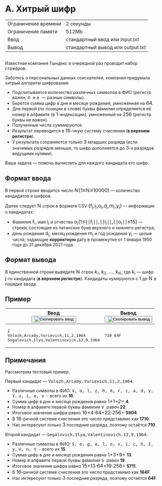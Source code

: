 <div class="problem__statement text" data-bem="{&quot;problem__statement&quot;:{}}">
<div class="problem-statement">
   <div class="header">
      <h1 class="title">A. Хитрый шифр</h1>
      <table>
         <tbody><tr class="time-limit">
            <td class="property-title">Ограничение времени</td>
            <td>2&nbsp;секунды</td>
         </tr>
         <tr class="memory-limit">
            <td class="property-title">Ограничение памяти</td>
            <td>512Mb</td>
         </tr>
         <tr class="input-file">
            <td class="property-title">Ввод</td>
            <td colspan="1">стандартный ввод или input.txt</td>
         </tr>
         <tr class="output-file">
            <td class="property-title">Вывод</td>
            <td colspan="1">стандартный вывод или output.txt</td>
         </tr>
      </tbody></table>
   </div>
   <h2></h2>
   <div class="legend"> Известная компания Тындекс в очередной раз проводит набор стажёров. <!--l. 49-->
      <p style="text-indent: 0em;">Заботясь о персональных данных соискателей, компания придумала хитрый алгоритм шифрования: </p><ul>
      <li>Подсчитывается количество различных символов в ФИО (регистр важен, <span style="font-family: monospace;">А </span>и <span style="font-family: monospace;">а </span>— разные символы). </li>
      <li>Берётся сумма цифр в дне и месяце рождения, умноженная на <!--l. 54--><span class="MathJax_Preview" style="color: inherit; display: none;"></span><span id="MathJax-Element-1-Frame" class="mjx-chtml MathJax_CHTML" tabindex="0" style="font-size: 117%;"><span id="MJXc-Node-1" class="mjx-math" style="text-indent: 0em;"><span id="MJXc-Node-2" class="mjx-mrow"><span id="MJXc-Node-3" class="mjx-mn"><span class="mjx-char MJXc-TeX-main-R" style="padding-top: 0.369em; padding-bottom: 0.369em;">6</span></span><span id="MJXc-Node-4" class="mjx-mn"><span class="mjx-char MJXc-TeX-main-R" style="padding-top: 0.369em; padding-bottom: 0.369em;">4</span></span></span></span></span><script type="math/mml" id="MathJax-Element-1"><math display="inline" style="text-indent: 0em;" xmlns="http://www.w3.org/1998/Math/MathML"><mn>6</mn><mn>4</mn></math></script>. </li>
      <li>Для первой (по позиции в слове) буквы фамилии определяется её номер в алфавите (в <!--l. 55--><span class="MathJax_Preview" style="color: inherit; display: none;"></span><span id="MathJax-Element-2-Frame" class="mjx-chtml MathJax_CHTML" tabindex="0" style="font-size: 117%;"><span id="MJXc-Node-5" class="mjx-math" style="text-indent: 0em;"><span id="MJXc-Node-6" class="mjx-mrow"><span id="MJXc-Node-7" class="mjx-mn"><span class="mjx-char MJXc-TeX-main-R" style="padding-top: 0.369em; padding-bottom: 0.369em;">1</span></span></span></span></span><script type="math/mml" id="MathJax-Element-2"><math display="inline" style="text-indent:
      0em;" xmlns="http://www.w3.org/1998/Math/MathML"><mn>1</mn></math></script>-индексации), умноженный на <!--l. 55--><span class="MathJax_Preview" style="color: inherit; display: none;"></span><span id="MathJax-Element-3-Frame" class="mjx-chtml MathJax_CHTML" tabindex="0" style="font-size: 117%;"><span id="MJXc-Node-8" class="mjx-math" style="text-indent: 0em;"><span id="MJXc-Node-9" class="mjx-mrow"><span id="MJXc-Node-10" class="mjx-mn"><span class="mjx-char MJXc-TeX-main-R" style="padding-top: 0.369em; padding-bottom: 0.369em;">2</span></span><span id="MJXc-Node-11" class="mjx-mn"><span class="mjx-char MJXc-TeX-main-R" style="padding-top: 0.369em; padding-bottom: 0.369em;">5</span></span><span id="MJXc-Node-12" class="mjx-mn"><span class="mjx-char MJXc-TeX-main-R" style="padding-top: 0.369em; padding-bottom: 0.369em;">6</span></span></span></span></span><script type="math/mml" id="MathJax-Element-3"><math display="inline" style="text-indent: 0em;" xmlns="http://www.w3.org/1998/Math/MathML"><mn>2</mn><mn>5</mn><mn>6</mn></math></script> (регистр буквы
      не важен). </li>
      <li>Полученные числа суммируются. </li>
      <li>Результат переводится в <!--l. 57--><span class="MathJax_Preview" style="color: inherit; display: none;"></span><span id="MathJax-Element-4-Frame" class="mjx-chtml MathJax_CHTML" tabindex="0" style="font-size: 117%;"><span id="MJXc-Node-13" class="mjx-math" style="text-indent: 0em;"><span id="MJXc-Node-14" class="mjx-mrow"><span id="MJXc-Node-15" class="mjx-mn"><span class="mjx-char MJXc-TeX-main-R" style="padding-top: 0.369em; padding-bottom: 0.369em;">1</span></span><span id="MJXc-Node-16" class="mjx-mn"><span class="mjx-char MJXc-TeX-main-R" style="padding-top: 0.369em; padding-bottom: 0.369em;">6</span></span></span></span></span><script type="math/mml" id="MathJax-Element-4"><math display="inline" style="text-indent: 0em;" xmlns="http://www.w3.org/1998/Math/MathML"><mn>1</mn><mn>6</mn></math></script>-чную
      систему счисления (<span style="font-weight: bold;">в верхнем регистре</span>). </li>
      <li>У результата сохраняются только <!--l. 58--><span class="MathJax_Preview" style="color: inherit; display: none;"></span><span id="MathJax-Element-5-Frame" class="mjx-chtml MathJax_CHTML" tabindex="0" style="font-size: 117%;"><span id="MJXc-Node-17" class="mjx-math" style="text-indent: 0em;"><span id="MJXc-Node-18" class="mjx-mrow"><span id="MJXc-Node-19" class="mjx-mn"><span class="mjx-char MJXc-TeX-main-R" style="padding-top: 0.369em; padding-bottom: 0.369em;">3</span></span></span></span></span><script type="math/mml" id="MathJax-Element-5"><math display="inline" style="text-indent: 0em;" xmlns="http://www.w3.org/1998/Math/MathML"><mn>3</mn></math></script>
      младших разряда (если значимых разрядов меньше, то шифр дополняется до <!--l. 58--><span class="MathJax_Preview" style="color: inherit; display: none;"></span><span id="MathJax-Element-6-Frame" class="mjx-chtml MathJax_CHTML" tabindex="0" style="font-size: 117%;"><span id="MJXc-Node-20" class="mjx-math" style="text-indent: 0em;"><span id="MJXc-Node-21" class="mjx-mrow"><span id="MJXc-Node-22" class="mjx-mn"><span class="mjx-char MJXc-TeX-main-R" style="padding-top: 0.369em; padding-bottom: 0.369em;">3</span></span></span></span></span><script type="math/mml" id="MathJax-Element-6"><math display="inline" style="text-indent:
      0em;" xmlns="http://www.w3.org/1998/Math/MathML"><mn>3</mn></math></script>-х разрядов ведущими нулями). </li>
      </ul>
      <!--l. 62-->
      <p style="text-indent: 0em;">Ваша задача — помочь вычислить для каждого кандидата его шифр. </p>
      <p></p>

   </div>
   <h2>Формат ввода</h2>
   <div class="input-specification"> В первой строке вводится число <!--l. 65--><span class="MathJax_Preview" style="color: inherit; display: none;"></span><span id="MathJax-Element-7-Frame" class="mjx-chtml MathJax_CHTML" tabindex="0" style="font-size: 117%;"><span id="MJXc-Node-23" class="mjx-math" style="text-indent: 0em;"><span id="MJXc-Node-24" class="mjx-mrow"><span id="MJXc-Node-25" class="mjx-mi"><span class="mjx-char MJXc-TeX-math-I" style="padding-top: 0.491em; padding-bottom: 0.308em; padding-right: 0.085em;">N</span></span></span></span></span><script type="math/mml" id="MathJax-Element-7"><math display="inline" style="text-indent: 0em;" xmlns="http://www.w3.org/1998/Math/MathML"><mi>N</mi></math></script><!--l.
      65--><span class="MathJax_Preview" style="color: inherit; display: none;"></span><span id="MathJax-Element-8-Frame" class="mjx-chtml MathJax_CHTML" tabindex="0" style="font-size: 117%;"><span id="MJXc-Node-26" class="mjx-math" style="text-indent: 0em;"><span id="MJXc-Node-27" class="mjx-mrow"><span id="MJXc-Node-28" class="mjx-mrow"><span id="MJXc-Node-29" class="mjx-mo"><span class="mjx-char MJXc-TeX-main-R" style="padding-top: 0.491em; padding-bottom: 0.614em;">(</span></span><span id="MJXc-Node-30" class="mjx-mrow"><span id="MJXc-Node-31" class="mjx-mn"><span class="mjx-char MJXc-TeX-main-R" style="padding-top: 0.369em; padding-bottom: 0.369em;">1</span></span><span id="MJXc-Node-32" class="mjx-mo MJXc-space3"><span class="mjx-char MJXc-TeX-main-R" style="padding-top: 0.369em; padding-bottom: 0.491em;">≤</span></span><span id="MJXc-Node-33" class="mjx-mi MJXc-space3"><span class="mjx-char MJXc-TeX-math-I" style="padding-top: 0.491em; padding-bottom: 0.308em; padding-right: 0.085em;">N</span></span><span id="MJXc-Node-34" class="mjx-mo MJXc-space3"><span class="mjx-char MJXc-TeX-main-R" style="padding-top: 0.369em; padding-bottom: 0.491em;">≤</span></span><span id="MJXc-Node-35" class="mjx-mn MJXc-space3"><span class="mjx-char MJXc-TeX-main-R" style="padding-top: 0.369em; padding-bottom: 0.369em;">1</span></span><span id="MJXc-Node-36" class="mjx-mn"><span class="mjx-char MJXc-TeX-main-R" style="padding-top: 0.369em; padding-bottom: 0.369em;">0</span></span><span id="MJXc-Node-37" class="mjx-mspace" style="width: 0.3em; height: 0px;"></span><span id="MJXc-Node-38" class="mjx-mn"><span class="mjx-char MJXc-TeX-main-R" style="padding-top: 0.369em; padding-bottom: 0.369em;">0</span></span><span id="MJXc-Node-39" class="mjx-mn"><span class="mjx-char MJXc-TeX-main-R" style="padding-top: 0.369em; padding-bottom: 0.369em;">0</span></span><span id="MJXc-Node-40" class="mjx-mn"><span class="mjx-char MJXc-TeX-main-R" style="padding-top: 0.369em; padding-bottom: 0.369em;">0</span></span></span><span id="MJXc-Node-41" class="mjx-mo"><span class="mjx-char MJXc-TeX-main-R" style="padding-top: 0.491em; padding-bottom: 0.614em;">)</span></span></span></span></span></span><script type="math/mml" id="MathJax-Element-8"><math display="inline" style="text-indent: 0em;" xmlns="http://www.w3.org/1998/Math/MathML"><mrow><mo>(</mo><mrow><mn>1</mn>
      <mo>≤</mo> <mi>N</mi> <mo>≤</mo> <mn>1</mn><mn>0</mn><mspace width="0.3em"><mn>0</mn><mn>0</mn><mn>0</mn></mspace></mrow><mo>)</mo></mrow></math></script>
      — количество кандидатов и шифров. <!--l. 67-->
      <p style="text-indent: 0em;">Далее следует <!--l. 67--><span class="MathJax_Preview" style="color: inherit; display: none;"></span><span id="MathJax-Element-9-Frame" class="mjx-chtml MathJax_CHTML" tabindex="0" style="font-size: 117%;"><span id="MJXc-Node-42" class="mjx-math" style="text-indent: 0em;"><span id="MJXc-Node-43" class="mjx-mrow"><span id="MJXc-Node-44" class="mjx-mi"><span class="mjx-char MJXc-TeX-math-I" style="padding-top: 0.491em; padding-bottom: 0.308em; padding-right: 0.085em;">N</span></span></span></span></span><script type="math/mml" id="MathJax-Element-9"><math display="inline" style="text-indent: 0em;" xmlns="http://www.w3.org/1998/Math/MathML"><mi>N</mi></math></script>
      строк в формате CSV <!--l. 67--><span class="MathJax_Preview" style="color: inherit; display: none;"></span><span id="MathJax-Element-10-Frame" class="mjx-chtml MathJax_CHTML" tabindex="0" style="font-size: 117%;"><span id="MJXc-Node-45" class="mjx-math" style="text-indent: 0em;"><span id="MJXc-Node-46" class="mjx-mrow"><span id="MJXc-Node-47" class="mjx-mrow"><span id="MJXc-Node-48" class="mjx-mo"><span class="mjx-char MJXc-TeX-size1-R" style="padding-top: 0.614em; padding-bottom: 0.614em;">(</span></span><span id="MJXc-Node-49" class="mjx-mrow"><span id="MJXc-Node-50" class="mjx-msub"><span class="mjx-base" style="margin-right: -0.06em;"><span id="MJXc-Node-51" class="mjx-mrow"><span id="MJXc-Node-52" class="mjx-mi"><span class="mjx-char MJXc-TeX-math-I" style="padding-top: 0.491em; padding-bottom: 0.491em; padding-right: 0.06em;">f</span></span></span></span><span class="mjx-sub" style="font-size: 70.7%; vertical-align: -0.212em; padding-right: 0.071em;"><span id="MJXc-Node-53" class="mjx-mrow" style=""><span id="MJXc-Node-54" class="mjx-mi"><span class="mjx-char MJXc-TeX-math-I" style="padding-top: 0.43em; padding-bottom: 0.491em;">j</span></span></span></span></span><span id="MJXc-Node-55" class="mjx-mo"><span class="mjx-char MJXc-TeX-main-R" style="margin-top: -0.18em; padding-bottom: 0.553em;">,</span></span><span id="MJXc-Node-56" class="mjx-msub MJXc-space1"><span class="mjx-base"><span id="MJXc-Node-57" class="mjx-mrow"><span id="MJXc-Node-58" class="mjx-mi"><span class="mjx-char MJXc-TeX-math-I" style="padding-top: 0.43em; padding-bottom: 0.308em;">i</span></span></span></span><span class="mjx-sub" style="font-size: 70.7%; vertical-align: -0.212em; padding-right: 0.071em;"><span id="MJXc-Node-59" class="mjx-mrow" style=""><span id="MJXc-Node-60" class="mjx-mi"><span class="mjx-char MJXc-TeX-math-I" style="padding-top: 0.43em; padding-bottom: 0.491em;">j</span></span></span></span></span><span id="MJXc-Node-61" class="mjx-mo"><span class="mjx-char MJXc-TeX-main-R" style="margin-top: -0.18em; padding-bottom: 0.553em;">,</span></span><span id="MJXc-Node-62" class="mjx-msub MJXc-space1"><span class="mjx-base"><span id="MJXc-Node-63" class="mjx-mrow"><span id="MJXc-Node-64" class="mjx-mi"><span class="mjx-char MJXc-TeX-math-I" style="padding-top: 0.247em; padding-bottom: 0.308em;">o</span></span></span></span><span class="mjx-sub" style="font-size: 70.7%; vertical-align: -0.212em; padding-right: 0.071em;"><span id="MJXc-Node-65" class="mjx-mrow" style=""><span id="MJXc-Node-66" class="mjx-mi"><span class="mjx-char MJXc-TeX-math-I" style="padding-top: 0.43em; padding-bottom: 0.491em;">j</span></span></span></span></span><span id="MJXc-Node-67" class="mjx-mo"><span class="mjx-char MJXc-TeX-main-R" style="margin-top: -0.18em; padding-bottom: 0.553em;">,</span></span><span id="MJXc-Node-68" class="mjx-msub MJXc-space1"><span class="mjx-base" style="margin-right: -0.003em;"><span id="MJXc-Node-69" class="mjx-mrow"><span id="MJXc-Node-70" class="mjx-mi"><span class="mjx-char MJXc-TeX-math-I" style="padding-top: 0.491em; padding-bottom: 0.308em; padding-right: 0.003em;">d</span></span></span></span><span class="mjx-sub" style="font-size: 70.7%; vertical-align: -0.212em; padding-right: 0.071em;"><span id="MJXc-Node-71" class="mjx-mrow" style=""><span id="MJXc-Node-72" class="mjx-mi"><span class="mjx-char MJXc-TeX-math-I" style="padding-top: 0.43em; padding-bottom: 0.491em;">j</span></span></span></span></span><span id="MJXc-Node-73" class="mjx-mo"><span class="mjx-char MJXc-TeX-main-R" style="margin-top: -0.18em; padding-bottom: 0.553em;">,</span></span><span id="MJXc-Node-74" class="mjx-msub MJXc-space1"><span class="mjx-base"><span id="MJXc-Node-75" class="mjx-mrow"><span id="MJXc-Node-76" class="mjx-mi"><span class="mjx-char MJXc-TeX-math-I" style="padding-top: 0.247em; padding-bottom: 0.308em;">m</span></span></span></span><span class="mjx-sub" style="font-size: 70.7%; vertical-align: -0.212em; padding-right: 0.071em;"><span id="MJXc-Node-77" class="mjx-mrow" style=""><span id="MJXc-Node-78" class="mjx-mi"><span class="mjx-char MJXc-TeX-math-I" style="padding-top: 0.43em; padding-bottom: 0.491em;">j</span></span></span></span></span><span id="MJXc-Node-79" class="mjx-mo"><span class="mjx-char MJXc-TeX-main-R" style="margin-top: -0.18em; padding-bottom: 0.553em;">,</span></span><span id="MJXc-Node-80" class="mjx-msub MJXc-space1"><span class="mjx-base" style="margin-right: -0.006em;"><span id="MJXc-Node-81" class="mjx-mrow"><span id="MJXc-Node-82" class="mjx-mi"><span class="mjx-char MJXc-TeX-math-I" style="padding-top: 0.247em; padding-bottom: 0.491em; padding-right: 0.006em;">y</span></span></span></span><span class="mjx-sub" style="font-size: 70.7%; vertical-align: -0.212em; padding-right: 0.071em;"><span id="MJXc-Node-83" class="mjx-mrow" style=""><span id="MJXc-Node-84" class="mjx-mi"><span class="mjx-char MJXc-TeX-math-I" style="padding-top: 0.43em; padding-bottom: 0.491em;">j</span></span></span></span></span></span><span id="MJXc-Node-85" class="mjx-mo"><span class="mjx-char MJXc-TeX-size1-R" style="padding-top: 0.614em; padding-bottom: 0.614em;">)</span></span></span></span></span></span><script type="math/mml" id="MathJax-Element-10"><math display="inline" style="text-indent: 0em;" xmlns="http://www.w3.org/1998/Math/MathML"><mrow><mo>(</mo><mrow><msub><mrow><mi>f</mi></mrow><mrow><mi>j</mi></mrow></msub><mo>,</mo><msub><mrow><mi>i</mi></mrow><mrow><mi>j</mi></mrow></msub><mo>,</mo><msub><mrow><mi>o</mi></mrow><mrow><mi>j</mi></mrow></msub><mo>,</mo><msub><mrow><mi>d</mi></mrow><mrow><mi>j</mi></mrow></msub><mo>,</mo><msub><mrow><mi>m</mi></mrow><mrow><mi>j</mi></mrow></msub><mo>,</mo><msub><mrow><mi>y</mi></mrow><mrow><mi>j</mi></mrow></msub></mrow><mo>)</mo></mrow></math></script>
      — информация о кандидатах: </p><ul>
      <li>Фамилия <!--l. 69--><span class="MathJax_Preview" style="color: inherit; display: none;"></span><span id="MathJax-Element-11-Frame" class="mjx-chtml MathJax_CHTML" tabindex="0" style="font-size: 117%;"><span id="MJXc-Node-86" class="mjx-math" style="text-indent: 0em;"><span id="MJXc-Node-87" class="mjx-mrow"><span id="MJXc-Node-88" class="mjx-msub"><span class="mjx-base" style="margin-right: -0.06em;"><span id="MJXc-Node-89" class="mjx-mrow"><span id="MJXc-Node-90" class="mjx-mi"><span class="mjx-char MJXc-TeX-math-I" style="padding-top: 0.491em; padding-bottom: 0.491em; padding-right: 0.06em;">f</span></span></span></span><span class="mjx-sub" style="font-size: 70.7%; vertical-align: -0.212em; padding-right: 0.071em;"><span id="MJXc-Node-91" class="mjx-mrow" style=""><span id="MJXc-Node-92" class="mjx-mi"><span class="mjx-char MJXc-TeX-math-I" style="padding-top: 0.43em; padding-bottom: 0.491em;">j</span></span></span></span></span></span></span></span><script type="math/mml" id="MathJax-Element-11"><math display="inline" style="text-indent: 0em;" xmlns="http://www.w3.org/1998/Math/MathML"><msub><mrow><mi>f</mi></mrow><mrow><mi>j</mi></mrow></msub></math></script>,
      имя <!--l. 69--><span class="MathJax_Preview" style="color: inherit; display: none;"></span><span id="MathJax-Element-12-Frame" class="mjx-chtml MathJax_CHTML" tabindex="0" style="font-size: 117%;"><span id="MJXc-Node-93" class="mjx-math" style="text-indent: 0em;"><span id="MJXc-Node-94" class="mjx-mrow"><span id="MJXc-Node-95" class="mjx-msub"><span class="mjx-base"><span id="MJXc-Node-96" class="mjx-mrow"><span id="MJXc-Node-97" class="mjx-mi"><span class="mjx-char MJXc-TeX-math-I" style="padding-top: 0.43em; padding-bottom: 0.308em;">i</span></span></span></span><span class="mjx-sub" style="font-size: 70.7%; vertical-align: -0.212em; padding-right: 0.071em;"><span id="MJXc-Node-98" class="mjx-mrow" style=""><span id="MJXc-Node-99" class="mjx-mi"><span class="mjx-char MJXc-TeX-math-I" style="padding-top: 0.43em; padding-bottom: 0.491em;">j</span></span></span></span></span></span></span></span><script type="math/mml" id="MathJax-Element-12"><math display="inline" style="text-indent: 0em;" xmlns="http://www.w3.org/1998/Math/MathML"><msub><mrow><mi>i</mi></mrow><mrow><mi>j</mi></mrow></msub></math></script>
      и отчество <!--l. 69--><span class="MathJax_Preview" style="color: inherit; display: none;"></span><span id="MathJax-Element-13-Frame" class="mjx-chtml MathJax_CHTML" tabindex="0" style="font-size: 117%;"><span id="MJXc-Node-100" class="mjx-math" style="text-indent: 0em;"><span id="MJXc-Node-101" class="mjx-mrow"><span id="MJXc-Node-102" class="mjx-msub"><span class="mjx-base"><span id="MJXc-Node-103" class="mjx-mrow"><span id="MJXc-Node-104" class="mjx-mi"><span class="mjx-char MJXc-TeX-math-I" style="padding-top: 0.247em; padding-bottom: 0.308em;">o</span></span></span></span><span class="mjx-sub" style="font-size: 70.7%; vertical-align: -0.212em; padding-right: 0.071em;"><span id="MJXc-Node-105" class="mjx-mrow" style=""><span id="MJXc-Node-106" class="mjx-mi"><span class="mjx-char MJXc-TeX-math-I" style="padding-top: 0.43em; padding-bottom: 0.491em;">j</span></span></span></span></span></span></span></span><script type="math/mml" id="MathJax-Element-13"><math display="inline" style="text-indent: 0em;" xmlns="http://www.w3.org/1998/Math/MathML"><msub><mrow><mi>o</mi></mrow><mrow><mi>j</mi></mrow></msub></math></script><!--l.
      69--><span class="MathJax_Preview" style="color: inherit; display: none;"></span><span id="MathJax-Element-14-Frame" class="mjx-chtml MathJax_CHTML" tabindex="0" style="font-size: 117%;"><span id="MJXc-Node-107" class="mjx-math" style="text-indent: 0em;"><span id="MJXc-Node-108" class="mjx-mrow"><span id="MJXc-Node-109" class="mjx-mrow"><span id="MJXc-Node-110" class="mjx-mo"><span class="mjx-char MJXc-TeX-size1-R" style="padding-top: 0.614em; padding-bottom: 0.614em;">(</span></span><span id="MJXc-Node-111" class="mjx-mrow"><span id="MJXc-Node-112" class="mjx-mn"><span class="mjx-char MJXc-TeX-main-R" style="padding-top: 0.369em; padding-bottom: 0.369em;">1</span></span><span id="MJXc-Node-113" class="mjx-mo MJXc-space3"><span class="mjx-char MJXc-TeX-main-R" style="padding-top: 0.369em; padding-bottom: 0.491em;">≤</span></span><span id="MJXc-Node-114" class="mjx-mo MJXc-space3"><span class="mjx-delim-v"><span class="mjx-char MJXc-TeX-main-R" style="padding-top: 0.491em; padding-bottom: 0.614em; margin-bottom: -0.974em;">∣</span><span class="mjx-char MJXc-TeX-main-R" style="padding-top: 0.491em; padding-bottom: 0.614em; margin-top: -0.974em;">∣</span></span></span><span id="MJXc-Node-115" class="mjx-msub"><span class="mjx-base" style="margin-right: -0.06em;"><span id="MJXc-Node-116" class="mjx-mrow"><span id="MJXc-Node-117" class="mjx-mi"><span class="mjx-char MJXc-TeX-math-I" style="padding-top: 0.491em; padding-bottom: 0.491em; padding-right: 0.06em;">f</span></span></span></span><span class="mjx-sub" style="font-size: 70.7%; vertical-align: -0.212em; padding-right: 0.071em;"><span id="MJXc-Node-118" class="mjx-mrow" style=""><span id="MJXc-Node-119" class="mjx-mi"><span class="mjx-char MJXc-TeX-math-I" style="padding-top: 0.43em; padding-bottom: 0.491em;">j</span></span></span></span></span><span id="MJXc-Node-120" class="mjx-mo"><span class="mjx-delim-v"><span class="mjx-char MJXc-TeX-main-R" style="padding-top: 0.491em; padding-bottom: 0.614em; margin-bottom: -0.974em;">∣</span><span class="mjx-char MJXc-TeX-main-R" style="padding-top: 0.491em; padding-bottom: 0.614em; margin-top: -0.974em;">∣</span></span></span><span id="MJXc-Node-121" class="mjx-mo"><span class="mjx-char MJXc-TeX-main-R" style="margin-top: -0.18em; padding-bottom: 0.553em;">,</span></span><span id="MJXc-Node-122" class="mjx-mo MJXc-space1"><span class="mjx-delim-v"><span class="mjx-char MJXc-TeX-main-R" style="padding-top: 0.491em; padding-bottom: 0.614em; margin-bottom: -0.974em;">∣</span><span class="mjx-char MJXc-TeX-main-R" style="padding-top: 0.491em; padding-bottom: 0.614em; margin-top: -0.974em;">∣</span></span></span><span id="MJXc-Node-123" class="mjx-msub"><span class="mjx-base"><span id="MJXc-Node-124" class="mjx-mrow"><span id="MJXc-Node-125" class="mjx-mi"><span class="mjx-char MJXc-TeX-math-I" style="padding-top: 0.43em; padding-bottom: 0.308em;">i</span></span></span></span><span class="mjx-sub" style="font-size: 70.7%; vertical-align: -0.212em; padding-right: 0.071em;"><span id="MJXc-Node-126" class="mjx-mrow" style=""><span id="MJXc-Node-127" class="mjx-mi"><span class="mjx-char MJXc-TeX-math-I" style="padding-top: 0.43em; padding-bottom: 0.491em;">j</span></span></span></span></span><span id="MJXc-Node-128" class="mjx-mo"><span class="mjx-delim-v"><span class="mjx-char MJXc-TeX-main-R" style="padding-top: 0.491em; padding-bottom: 0.614em; margin-bottom: -0.974em;">∣</span><span class="mjx-char MJXc-TeX-main-R" style="padding-top: 0.491em; padding-bottom: 0.614em; margin-top: -0.974em;">∣</span></span></span><span id="MJXc-Node-129" class="mjx-mo"><span class="mjx-char MJXc-TeX-main-R" style="margin-top: -0.18em; padding-bottom: 0.553em;">,</span></span><span id="MJXc-Node-130" class="mjx-mo MJXc-space1"><span class="mjx-delim-v"><span class="mjx-char MJXc-TeX-main-R" style="padding-top: 0.491em; padding-bottom: 0.614em; margin-bottom: -0.974em;">∣</span><span class="mjx-char MJXc-TeX-main-R" style="padding-top: 0.491em; padding-bottom: 0.614em; margin-top: -0.974em;">∣</span></span></span><span id="MJXc-Node-131" class="mjx-msub"><span class="mjx-base"><span id="MJXc-Node-132" class="mjx-mrow"><span id="MJXc-Node-133" class="mjx-mi"><span class="mjx-char MJXc-TeX-math-I" style="padding-top: 0.247em; padding-bottom: 0.308em;">o</span></span></span></span><span class="mjx-sub" style="font-size: 70.7%; vertical-align: -0.212em; padding-right: 0.071em;"><span id="MJXc-Node-134" class="mjx-mrow" style=""><span id="MJXc-Node-135" class="mjx-mi"><span class="mjx-char MJXc-TeX-math-I" style="padding-top: 0.43em; padding-bottom: 0.491em;">j</span></span></span></span></span><span id="MJXc-Node-136" class="mjx-mo"><span class="mjx-delim-v"><span class="mjx-char MJXc-TeX-main-R" style="padding-top: 0.491em; padding-bottom: 0.614em; margin-bottom: -0.974em;">∣</span><span class="mjx-char MJXc-TeX-main-R" style="padding-top: 0.491em; padding-bottom: 0.614em; margin-top: -0.974em;">∣</span></span></span><span id="MJXc-Node-137" class="mjx-mo MJXc-space3"><span class="mjx-char MJXc-TeX-main-R" style="padding-top: 0.369em; padding-bottom: 0.491em;">≤</span></span><span id="MJXc-Node-138" class="mjx-mn MJXc-space3"><span class="mjx-char MJXc-TeX-main-R" style="padding-top: 0.369em; padding-bottom: 0.369em;">1</span></span><span id="MJXc-Node-139" class="mjx-mn"><span class="mjx-char MJXc-TeX-main-R" style="padding-top: 0.369em; padding-bottom: 0.369em;">5</span></span></span><span id="MJXc-Node-140" class="mjx-mo"><span class="mjx-char MJXc-TeX-size1-R" style="padding-top: 0.614em; padding-bottom: 0.614em;">)</span></span></span></span></span></span><script type="math/mml" id="MathJax-Element-14"><math display="inline" style="text-indent: 0em;" xmlns="http://www.w3.org/1998/Math/MathML"><mrow><mo>(</mo><mrow><mn>1</mn>
      <mo>≤</mo><mo>|</mo><msub><mrow><mi>f</mi></mrow><mrow><mi>j</mi></mrow></msub><mo>|</mo><mo>,</mo><mo>|</mo><msub><mrow><mi>i</mi></mrow><mrow><mi>j</mi></mrow></msub><mo>|</mo><mo>,</mo><mo>|</mo><msub><mrow><mi>o</mi></mrow><mrow><mi>j</mi></mrow></msub><mo>|</mo><mo>≤</mo>
      <mn>1</mn><mn>5</mn></mrow><mo>)</mo></mrow></math></script> — строки, состоящие из латинских букв верхнего и нижнего регистра; </li>
      <li>день рождения <!--l. 70--><span class="MathJax_Preview" style="color: inherit; display: none;"></span><span id="MathJax-Element-15-Frame" class="mjx-chtml MathJax_CHTML" tabindex="0" style="font-size: 117%;"><span id="MJXc-Node-141" class="mjx-math" style="text-indent: 0em;"><span id="MJXc-Node-142" class="mjx-mrow"><span id="MJXc-Node-143" class="mjx-msub"><span class="mjx-base" style="margin-right: -0.003em;"><span id="MJXc-Node-144" class="mjx-mrow"><span id="MJXc-Node-145" class="mjx-mi"><span class="mjx-char MJXc-TeX-math-I" style="padding-top: 0.491em; padding-bottom: 0.308em; padding-right: 0.003em;">d</span></span></span></span><span class="mjx-sub" style="font-size: 70.7%; vertical-align: -0.212em; padding-right: 0.071em;"><span id="MJXc-Node-146" class="mjx-mrow" style=""><span id="MJXc-Node-147" class="mjx-mi"><span class="mjx-char MJXc-TeX-math-I" style="padding-top: 0.43em; padding-bottom: 0.491em;">j</span></span></span></span></span></span></span></span><script type="math/mml" id="MathJax-Element-15"><math display="inline" style="text-indent: 0em;" xmlns="http://www.w3.org/1998/Math/MathML"><msub><mrow><mi>d</mi></mrow><mrow><mi>j</mi></mrow></msub></math></script>,
      месяц рождения <!--l. 70--><span class="MathJax_Preview" style="color: inherit; display: none;"></span><span id="MathJax-Element-16-Frame" class="mjx-chtml MathJax_CHTML" tabindex="0" style="font-size: 117%;"><span id="MJXc-Node-148" class="mjx-math" style="text-indent: 0em;"><span id="MJXc-Node-149" class="mjx-mrow"><span id="MJXc-Node-150" class="mjx-msub"><span class="mjx-base"><span id="MJXc-Node-151" class="mjx-mrow"><span id="MJXc-Node-152" class="mjx-mi"><span class="mjx-char MJXc-TeX-math-I" style="padding-top: 0.247em; padding-bottom: 0.308em;">m</span></span></span></span><span class="mjx-sub" style="font-size: 70.7%; vertical-align: -0.212em; padding-right: 0.071em;"><span id="MJXc-Node-153" class="mjx-mrow" style=""><span id="MJXc-Node-154" class="mjx-mi"><span class="mjx-char MJXc-TeX-math-I" style="padding-top: 0.43em; padding-bottom: 0.491em;">j</span></span></span></span></span></span></span></span><script type="math/mml" id="MathJax-Element-16"><math display="inline" style="text-indent: 0em;" xmlns="http://www.w3.org/1998/Math/MathML"><msub><mrow><mi>m</mi></mrow><mrow><mi>j</mi></mrow></msub></math></script>
      и год рождения <!--l. 70--><span class="MathJax_Preview" style="color: inherit; display: none;"></span><span id="MathJax-Element-17-Frame" class="mjx-chtml MathJax_CHTML" tabindex="0" style="font-size: 117%;"><span id="MJXc-Node-155" class="mjx-math" style="text-indent: 0em;"><span id="MJXc-Node-156" class="mjx-mrow"><span id="MJXc-Node-157" class="mjx-msub"><span class="mjx-base" style="margin-right: -0.006em;"><span id="MJXc-Node-158" class="mjx-mrow"><span id="MJXc-Node-159" class="mjx-mi"><span class="mjx-char MJXc-TeX-math-I" style="padding-top: 0.247em; padding-bottom: 0.491em; padding-right: 0.006em;">y</span></span></span></span><span class="mjx-sub" style="font-size: 70.7%; vertical-align: -0.212em; padding-right: 0.071em;"><span id="MJXc-Node-160" class="mjx-mrow" style=""><span id="MJXc-Node-161" class="mjx-mi"><span class="mjx-char MJXc-TeX-math-I" style="padding-top: 0.43em; padding-bottom: 0.491em;">j</span></span></span></span></span></span></span></span><script type="math/mml" id="MathJax-Element-17"><math display="inline" style="text-indent: 0em;" xmlns="http://www.w3.org/1998/Math/MathML"><msub><mrow><mi>y</mi></mrow><mrow><mi>j</mi></mrow></msub></math></script>
      — целые числа, задающие <span style="font-weight: bold;">корректную </span>дату в промежутке от 1 января 1950 года до 31 декабря
      2021 года.</li>
      </ul>
      <p></p>

   </div>
   <h2>Формат вывода</h2>
   <div class="output-specification"> В единственной строке выведите <!--l. 74--><span class="MathJax_Preview" style="color: inherit; display: none;"></span><span id="MathJax-Element-18-Frame" class="mjx-chtml MathJax_CHTML" tabindex="0" style="font-size: 117%;"><span id="MJXc-Node-162" class="mjx-math" style="text-indent: 0em;"><span id="MJXc-Node-163" class="mjx-mrow"><span id="MJXc-Node-164" class="mjx-mi"><span class="mjx-char MJXc-TeX-math-I" style="padding-top: 0.491em; padding-bottom: 0.308em; padding-right: 0.085em;">N</span></span></span></span></span><script type="math/mml" id="MathJax-Element-18"><math display="inline" style="text-indent: 0em;" xmlns="http://www.w3.org/1998/Math/MathML"><mi>N</mi></math></script>
      строк <!--l. 74--><span class="MathJax_Preview" style="color: inherit; display: none;"></span><span id="MathJax-Element-19-Frame" class="mjx-chtml MathJax_CHTML" tabindex="0" style="font-size: 117%;"><span id="MJXc-Node-165" class="mjx-math" style="text-indent: 0em;"><span id="MJXc-Node-166" class="mjx-mrow"><span id="MJXc-Node-167" class="mjx-msub"><span class="mjx-base"><span id="MJXc-Node-168" class="mjx-mrow"><span id="MJXc-Node-169" class="mjx-mi"><span class="mjx-char MJXc-TeX-math-I" style="padding-top: 0.491em; padding-bottom: 0.308em;">k</span></span></span></span><span class="mjx-sub" style="font-size: 70.7%; vertical-align: -0.212em; padding-right: 0.071em;"><span id="MJXc-Node-170" class="mjx-mrow" style=""><span id="MJXc-Node-171" class="mjx-mn"><span class="mjx-char MJXc-TeX-main-R" style="padding-top: 0.369em; padding-bottom: 0.369em;">1</span></span></span></span></span></span></span></span><script type="math/mml" id="MathJax-Element-19"><math display="inline" style="text-indent: 0em;" xmlns="http://www.w3.org/1998/Math/MathML"><msub><mrow><mi>k</mi></mrow><mrow><mn>1</mn></mrow></msub></math></script>,
      <!--l. 74--><span class="MathJax_Preview" style="color: inherit; display: none;"></span><span id="MathJax-Element-20-Frame" class="mjx-chtml MathJax_CHTML" tabindex="0" style="font-size: 117%;"><span id="MJXc-Node-172" class="mjx-math" style="text-indent: 0em;"><span id="MJXc-Node-173" class="mjx-mrow"><span id="MJXc-Node-174" class="mjx-msub"><span class="mjx-base"><span id="MJXc-Node-175" class="mjx-mrow"><span id="MJXc-Node-176" class="mjx-mi"><span class="mjx-char MJXc-TeX-math-I" style="padding-top: 0.491em; padding-bottom: 0.308em;">k</span></span></span></span><span class="mjx-sub" style="font-size: 70.7%; vertical-align: -0.212em; padding-right: 0.071em;"><span id="MJXc-Node-177" class="mjx-mrow" style=""><span id="MJXc-Node-178" class="mjx-mn"><span class="mjx-char MJXc-TeX-main-R" style="padding-top: 0.369em; padding-bottom: 0.369em;">2</span></span></span></span></span></span></span></span><script type="math/mml" id="MathJax-Element-20"><math display="inline" style="text-indent: 0em;" xmlns="http://www.w3.org/1998/Math/MathML"><msub><mrow><mi>k</mi></mrow><mrow><mn>2</mn></mrow></msub></math></script>,
      <!--l. 74--><span class="MathJax_Preview" style="color: inherit; display: none;"></span><span id="MathJax-Element-21-Frame" class="mjx-chtml MathJax_CHTML" tabindex="0" style="font-size: 117%;"><span id="MJXc-Node-179" class="mjx-math" style="text-indent: 0em;"><span id="MJXc-Node-180" class="mjx-mrow"><span id="MJXc-Node-181" class="mjx-mo"><span class="mjx-char MJXc-TeX-main-R" style="margin-top: -0.18em; padding-bottom: 0.369em;">…</span></span><span id="MJXc-Node-182" class="mjx-mspace" style="width: 0.3em; height: 0px;"></span></span></span></span><script type="math/mml" id="MathJax-Element-21"><math display="inline" style="text-indent: 0em;" xmlns="http://www.w3.org/1998/Math/MathML"><mo>…</mo><mspace width="0.3em"></mspace></math></script>, <!--l. 74--><span class="MathJax_Preview" style="color: inherit; display: none;"></span><span id="MathJax-Element-22-Frame" class="mjx-chtml MathJax_CHTML" tabindex="0" style="font-size: 117%;"><span id="MJXc-Node-183" class="mjx-math" style="text-indent: 0em;"><span id="MJXc-Node-184" class="mjx-mrow"><span id="MJXc-Node-185" class="mjx-msub"><span class="mjx-base"><span id="MJXc-Node-186" class="mjx-mrow"><span id="MJXc-Node-187" class="mjx-mi"><span class="mjx-char MJXc-TeX-math-I" style="padding-top: 0.491em; padding-bottom: 0.308em;">k</span></span></span></span><span class="mjx-sub" style="font-size: 70.7%; vertical-align: -0.212em; padding-right: 0.071em;"><span id="MJXc-Node-188" class="mjx-mrow" style=""><span id="MJXc-Node-189" class="mjx-mi"><span class="mjx-char MJXc-TeX-math-I" style="padding-top: 0.491em; padding-bottom: 0.308em; padding-right: 0.085em;">N</span></span></span></span></span></span></span></span><script type="math/mml" id="MathJax-Element-22"><math display="inline" style="text-indent: 0em;" xmlns="http://www.w3.org/1998/Math/MathML"><msub><mrow><mi>k</mi></mrow><mrow><mi>N</mi></mrow></msub></math></script>,
      где <!--l. 74--><span class="MathJax_Preview" style="color: inherit; display: none;"></span><span id="MathJax-Element-23-Frame" class="mjx-chtml MathJax_CHTML" tabindex="0" style="font-size: 117%;"><span id="MJXc-Node-190" class="mjx-math" style="text-indent: 0em;"><span id="MJXc-Node-191" class="mjx-mrow"><span id="MJXc-Node-192" class="mjx-msub"><span class="mjx-base"><span id="MJXc-Node-193" class="mjx-mrow"><span id="MJXc-Node-194" class="mjx-mi"><span class="mjx-char MJXc-TeX-math-I" style="padding-top: 0.491em; padding-bottom: 0.308em;">k</span></span></span></span><span class="mjx-sub" style="font-size: 70.7%; vertical-align: -0.212em; padding-right: 0.071em;"><span id="MJXc-Node-195" class="mjx-mrow" style=""><span id="MJXc-Node-196" class="mjx-mi"><span class="mjx-char MJXc-TeX-math-I" style="padding-top: 0.43em; padding-bottom: 0.491em;">j</span></span></span></span></span></span></span></span><script type="math/mml" id="MathJax-Element-23"><math display="inline" style="text-indent: 0em;" xmlns="http://www.w3.org/1998/Math/MathML"><msub><mrow><mi>k</mi></mrow><mrow><mi>j</mi></mrow></msub></math></script>
      — шифр <!--l. 74--><span class="MathJax_Preview" style="color: inherit; display: none;"></span><span id="MathJax-Element-24-Frame" class="mjx-chtml MathJax_CHTML" tabindex="0" style="font-size: 117%;"><span id="MJXc-Node-197" class="mjx-math" style="text-indent: 0em;"><span id="MJXc-Node-198" class="mjx-mrow"><span id="MJXc-Node-199" class="mjx-mi"><span class="mjx-char MJXc-TeX-math-I" style="padding-top: 0.43em; padding-bottom: 0.491em;">j</span></span></span></span></span><script type="math/mml" id="MathJax-Element-24"><math display="inline" style="text-indent: 0em;" xmlns="http://www.w3.org/1998/Math/MathML"><mi>j</mi></math></script>-го
      кандидата (<span style="font-weight: bold;">в верхнем регистре</span>). Кандидаты нумеруются с <!--l. 74--><span class="MathJax_Preview" style="color: inherit; display: none;"></span><span id="MathJax-Element-25-Frame" class="mjx-chtml MathJax_CHTML" tabindex="0" style="font-size: 117%;"><span id="MJXc-Node-200" class="mjx-math" style="text-indent: 0em;"><span id="MJXc-Node-201" class="mjx-mrow"><span id="MJXc-Node-202" class="mjx-mn"><span class="mjx-char MJXc-TeX-main-R" style="padding-top: 0.369em; padding-bottom: 0.369em;">1</span></span></span></span></span><script type="math/mml" id="MathJax-Element-25"><math display="inline" style="text-indent: 0em;" xmlns="http://www.w3.org/1998/Math/MathML"><mn>1</mn></math></script> до <!--l. 74--><span class="MathJax_Preview" style="color: inherit; display: none;"></span><span id="MathJax-Element-26-Frame" class="mjx-chtml MathJax_CHTML" tabindex="0" style="font-size: 117%;"><span id="MJXc-Node-203" class="mjx-math" style="text-indent: 0em;"><span id="MJXc-Node-204" class="mjx-mrow"><span id="MJXc-Node-205" class="mjx-mi"><span class="mjx-char MJXc-TeX-math-I" style="padding-top: 0.491em; padding-bottom: 0.308em; padding-right: 0.085em;">N</span></span></span></span></span><script type="math/mml" id="MathJax-Element-26"><math display="inline" style="text-indent: 0em;" xmlns="http://www.w3.org/1998/Math/MathML"><mi>N</mi></math></script> в порядке ввода. 
   </div>
   <h2>Пример</h2>
   <table class="sample-tests">
      <thead>
         <tr>
            <th>Ввод<div class="problem__copy-sample"><button class="button button_theme_pseudo button_size_s button_only-icon_yes problem__copy-button problem__copy-button_type_input i-bem" data-bem="{&quot;button&quot;:{}}" role="button" type="button" title="Скопировать ввод"><span class="button__text">&nbsp;<img class="image button__icon button__icon_role_copy" src="//yastatic.net/lego/_/La6qi18Z8LwgnZdsAr1qy1GwCwo.gif" alt="Скопировать ввод"></span></button></div></th>
            <th>Вывод<div class="problem__copy-sample"><button class="button button_theme_pseudo button_size_s button_only-icon_yes problem__copy-button problem__copy-button_type_output i-bem" data-bem="{&quot;button&quot;:{}}" role="button" type="button" title="Скопировать вывод"><span class="button__text">&nbsp;<img class="image button__icon button__icon_role_copy" src="//yastatic.net/lego/_/La6qi18Z8LwgnZdsAr1qy1GwCwo.gif" alt="Скопировать вывод"></span></button></div></th>
         </tr>
      </thead>
      <tbody>
         <tr>
            <td><pre>2
Volozh,Arcady,Yurievich,11,2,1964
Segalovich,Ilya,Valentinovich,13,9,1964
</pre></td>
            <td><pre>710 64F 
</pre></td>
         </tr>
      </tbody>
   </table>
   <h2>Примечания</h2>
   <div class="notes"> Рассмотрим тестовый пример. <!--l. 79-->
      <p style="text-indent: 0em;">Первый кандидат — <span style="font-family: monospace;">Volozh,Arcady,Yurievich,11,2,1964</span>:
      </p><ul>
      <li>Различные символы в ФИО: <span style="font-family: monospace;">V, o, l, z, h, A, r, c, a, d, y, Y,</span> <span style="font-family:
      monospace;">u, i, e, v </span>- всего их <span style="font-weight: bold;">16</span>. </li>
      <li>Сумма цифр в дне и месяце рождения равна <!--l. 83--><span class="MathJax_Preview" style="color: inherit; display: none;"></span><span id="MathJax-Element-27-Frame" class="mjx-chtml MathJax_CHTML" tabindex="0" style="font-size: 117%;"><span id="MJXc-Node-206" class="mjx-math" style="text-indent: 0em;"><span id="MJXc-Node-207" class="mjx-mrow"><span id="MJXc-Node-208" class="mjx-mn"><span class="mjx-char MJXc-TeX-main-R" style="padding-top: 0.369em; padding-bottom: 0.369em;">1</span></span><span id="MJXc-Node-209" class="mjx-mo MJXc-space2"><span class="mjx-char MJXc-TeX-main-R" style="padding-top: 0.308em; padding-bottom: 0.43em;">+</span></span><span id="MJXc-Node-210" class="mjx-mn MJXc-space2"><span class="mjx-char MJXc-TeX-main-R" style="padding-top: 0.369em; padding-bottom: 0.369em;">1</span></span><span id="MJXc-Node-211" class="mjx-mo MJXc-space2"><span class="mjx-char MJXc-TeX-main-R" style="padding-top: 0.308em; padding-bottom: 0.43em;">+</span></span><span id="MJXc-Node-212" class="mjx-mn MJXc-space2"><span class="mjx-char MJXc-TeX-main-R" style="padding-top: 0.369em; padding-bottom: 0.369em;">2</span></span><span id="MJXc-Node-213" class="mjx-mo MJXc-space3"><span class="mjx-char MJXc-TeX-main-R" style="padding-top: 0.064em; padding-bottom: 0.308em;">=</span></span></span></span></span><script type="math/mml" id="MathJax-Element-27"><math display="inline" style="text-indent: 0em;" xmlns="http://www.w3.org/1998/Math/MathML"><mn>1</mn>
      <mo>+</mo> <mn>1</mn> <mo>+</mo> <mn>2</mn> <mo>=</mo></math></script> <span style="font-weight: bold;">4</span>. </li>
      <li>Номер в алфавите первой буквы фамилии <span style="font-family: monospace;">V </span>равен <span style="font-weight: bold;">22</span>.
      </li>
      <li>Итоговое значение шифра равно <!--l. 85--><span class="MathJax_Preview" style="color: inherit; display: none;"></span><span id="MathJax-Element-28-Frame" class="mjx-chtml MathJax_CHTML" tabindex="0" style="font-size: 117%;"><span id="MJXc-Node-214" class="mjx-math" style="text-indent: 0em;"><span id="MJXc-Node-215" class="mjx-mrow"><span id="MJXc-Node-216" class="mjx-mn"><span class="mjx-char MJXc-TeX-main-R" style="padding-top: 0.369em; padding-bottom: 0.369em;">1</span></span><span id="MJXc-Node-217" class="mjx-mn"><span class="mjx-char MJXc-TeX-main-R" style="padding-top: 0.369em; padding-bottom: 0.369em;">6</span></span><span id="MJXc-Node-218" class="mjx-mo MJXc-space2"><span class="mjx-char MJXc-TeX-main-R" style="padding-top: 0.308em; padding-bottom: 0.43em;">+</span></span><span id="MJXc-Node-219" class="mjx-mn MJXc-space2"><span class="mjx-char MJXc-TeX-main-R" style="padding-top: 0.369em; padding-bottom: 0.369em;">4</span></span><span id="MJXc-Node-220" class="mjx-mo MJXc-space2"><span class="mjx-char MJXc-TeX-main-R" style="padding-top: 0.003em; padding-bottom: 0.308em;">⋅</span></span><span id="MJXc-Node-221" class="mjx-mn MJXc-space2"><span class="mjx-char MJXc-TeX-main-R" style="padding-top: 0.369em; padding-bottom: 0.369em;">6</span></span><span id="MJXc-Node-222" class="mjx-mn"><span class="mjx-char MJXc-TeX-main-R" style="padding-top: 0.369em; padding-bottom: 0.369em;">4</span></span><span id="MJXc-Node-223" class="mjx-mo MJXc-space2"><span class="mjx-char MJXc-TeX-main-R" style="padding-top: 0.308em; padding-bottom: 0.43em;">+</span></span><span id="MJXc-Node-224" class="mjx-mn MJXc-space2"><span class="mjx-char MJXc-TeX-main-R" style="padding-top: 0.369em; padding-bottom: 0.369em;">2</span></span><span id="MJXc-Node-225" class="mjx-mn"><span class="mjx-char MJXc-TeX-main-R" style="padding-top: 0.369em; padding-bottom: 0.369em;">2</span></span><span id="MJXc-Node-226" class="mjx-mo MJXc-space2"><span class="mjx-char MJXc-TeX-main-R" style="padding-top: 0.003em; padding-bottom: 0.308em;">⋅</span></span><span id="MJXc-Node-227" class="mjx-mn MJXc-space2"><span class="mjx-char MJXc-TeX-main-R" style="padding-top: 0.369em; padding-bottom: 0.369em;">2</span></span><span id="MJXc-Node-228" class="mjx-mn"><span class="mjx-char MJXc-TeX-main-R" style="padding-top: 0.369em; padding-bottom: 0.369em;">5</span></span><span id="MJXc-Node-229" class="mjx-mn"><span class="mjx-char MJXc-TeX-main-R" style="padding-top: 0.369em; padding-bottom: 0.369em;">6</span></span><span id="MJXc-Node-230" class="mjx-mo MJXc-space3"><span class="mjx-char MJXc-TeX-main-R" style="padding-top: 0.064em; padding-bottom: 0.308em;">=</span></span></span></span></span><script type="math/mml" id="MathJax-Element-28"><math display="inline" style="text-indent: 0em;" xmlns="http://www.w3.org/1998/Math/MathML"><mn>1</mn><mn>6</mn>
      <mo>+</mo> <mn>4</mn> <mo>⋅</mo> <mn>6</mn><mn>4</mn> <mo>+</mo> <mn>2</mn><mn>2</mn> <mo>⋅</mo> <mn>2</mn><mn>5</mn><mn>6</mn>
      <mo>=</mo></math></script> <span style="font-weight: bold;">5904</span>. </li>
      <li>В <!--l. 86--><span class="MathJax_Preview" style="color: inherit; display: none;"></span><span id="MathJax-Element-29-Frame" class="mjx-chtml MathJax_CHTML" tabindex="0" style="font-size: 117%;"><span id="MJXc-Node-231" class="mjx-math" style="text-indent: 0em;"><span id="MJXc-Node-232" class="mjx-mrow"><span id="MJXc-Node-233" class="mjx-mn"><span class="mjx-char MJXc-TeX-main-R" style="padding-top: 0.369em; padding-bottom: 0.369em;">1</span></span><span id="MJXc-Node-234" class="mjx-mn"><span class="mjx-char MJXc-TeX-main-R" style="padding-top: 0.369em; padding-bottom: 0.369em;">6</span></span></span></span></span><script type="math/mml" id="MathJax-Element-29"><math display="inline" style="text-indent: 0em;" xmlns="http://www.w3.org/1998/Math/MathML"><mn>1</mn><mn>6</mn></math></script>-ричной
      системе счисления это число представимо как <span style="font-weight: bold;">1710</span>. </li>
      <li>Нас интересуют только <!--l. 87--><span class="MathJax_Preview" style="color: inherit; display: none;"></span><span id="MathJax-Element-30-Frame" class="mjx-chtml MathJax_CHTML" tabindex="0" style="font-size: 117%;"><span id="MJXc-Node-235" class="mjx-math" style="text-indent: 0em;"><span id="MJXc-Node-236" class="mjx-mrow"><span id="MJXc-Node-237" class="mjx-mn"><span class="mjx-char MJXc-TeX-main-R" style="padding-top: 0.369em; padding-bottom: 0.369em;">3</span></span></span></span></span><script type="math/mml" id="MathJax-Element-30"><math display="inline" style="text-indent: 0em;" xmlns="http://www.w3.org/1998/Math/MathML"><mn>3</mn></math></script>
      последние разряда, поэтому остаётся <span style="font-weight: bold;">710</span>.</li>
      </ul>
      <!--l. 90-->
      <p style="text-indent: 0em;">Второй кандидат — <span style="font-family: monospace;">Segalovich,Ilya,Valentinovich,13,9,1964</span>:
      </p><ul>
      <li>Различные символы в ФИО: <span style="font-family: monospace;">S, e, g, a, l, o, v, i, c, h, I, y,</span> <span style="font-family:
      monospace;">V, n, t </span>- всего их <span style="font-weight: bold;">15</span>. </li>
      <li>Сумма цифр в дне и месяце рождения равна <!--l. 94--><span class="MathJax_Preview" style="color: inherit; display: none;"></span><span id="MathJax-Element-31-Frame" class="mjx-chtml MathJax_CHTML" tabindex="0" style="font-size: 117%;"><span id="MJXc-Node-238" class="mjx-math" style="text-indent: 0em;"><span id="MJXc-Node-239" class="mjx-mrow"><span id="MJXc-Node-240" class="mjx-mn"><span class="mjx-char MJXc-TeX-main-R" style="padding-top: 0.369em; padding-bottom: 0.369em;">1</span></span><span id="MJXc-Node-241" class="mjx-mo MJXc-space2"><span class="mjx-char MJXc-TeX-main-R" style="padding-top: 0.308em; padding-bottom: 0.43em;">+</span></span><span id="MJXc-Node-242" class="mjx-mn MJXc-space2"><span class="mjx-char MJXc-TeX-main-R" style="padding-top: 0.369em; padding-bottom: 0.369em;">3</span></span><span id="MJXc-Node-243" class="mjx-mo MJXc-space2"><span class="mjx-char MJXc-TeX-main-R" style="padding-top: 0.308em; padding-bottom: 0.43em;">+</span></span><span id="MJXc-Node-244" class="mjx-mn MJXc-space2"><span class="mjx-char MJXc-TeX-main-R" style="padding-top: 0.369em; padding-bottom: 0.369em;">9</span></span><span id="MJXc-Node-245" class="mjx-mo MJXc-space3"><span class="mjx-char MJXc-TeX-main-R" style="padding-top: 0.064em; padding-bottom: 0.308em;">=</span></span></span></span></span><script type="math/mml" id="MathJax-Element-31"><math display="inline" style="text-indent: 0em;" xmlns="http://www.w3.org/1998/Math/MathML"><mn>1</mn>
      <mo>+</mo> <mn>3</mn> <mo>+</mo> <mn>9</mn> <mo>=</mo></math></script> <span style="font-weight: bold;">13</span>. </li>
      <li>Номер в алфавите первой буквы фамилии <span style="font-family: monospace;">S </span>равен <span style="font-weight: bold;">19</span>.
      </li>
      <li>Итоговое значение шифра равно <!--l. 96--><span class="MathJax_Preview" style="color: inherit; display: none;"></span><span id="MathJax-Element-32-Frame" class="mjx-chtml MathJax_CHTML" tabindex="0" style="font-size: 117%;"><span id="MJXc-Node-246" class="mjx-math" style="text-indent: 0em;"><span id="MJXc-Node-247" class="mjx-mrow"><span id="MJXc-Node-248" class="mjx-mn"><span class="mjx-char MJXc-TeX-main-R" style="padding-top: 0.369em; padding-bottom: 0.369em;">1</span></span><span id="MJXc-Node-249" class="mjx-mn"><span class="mjx-char MJXc-TeX-main-R" style="padding-top: 0.369em; padding-bottom: 0.369em;">5</span></span><span id="MJXc-Node-250" class="mjx-mo MJXc-space2"><span class="mjx-char MJXc-TeX-main-R" style="padding-top: 0.308em; padding-bottom: 0.43em;">+</span></span><span id="MJXc-Node-251" class="mjx-mn MJXc-space2"><span class="mjx-char MJXc-TeX-main-R" style="padding-top: 0.369em; padding-bottom: 0.369em;">1</span></span><span id="MJXc-Node-252" class="mjx-mn"><span class="mjx-char MJXc-TeX-main-R" style="padding-top: 0.369em; padding-bottom: 0.369em;">3</span></span><span id="MJXc-Node-253" class="mjx-mo MJXc-space2"><span class="mjx-char MJXc-TeX-main-R" style="padding-top: 0.003em; padding-bottom: 0.308em;">⋅</span></span><span id="MJXc-Node-254" class="mjx-mn MJXc-space2"><span class="mjx-char MJXc-TeX-main-R" style="padding-top: 0.369em; padding-bottom: 0.369em;">6</span></span><span id="MJXc-Node-255" class="mjx-mn"><span class="mjx-char MJXc-TeX-main-R" style="padding-top: 0.369em; padding-bottom: 0.369em;">4</span></span><span id="MJXc-Node-256" class="mjx-mo MJXc-space2"><span class="mjx-char MJXc-TeX-main-R" style="padding-top: 0.308em; padding-bottom: 0.43em;">+</span></span><span id="MJXc-Node-257" class="mjx-mn MJXc-space2"><span class="mjx-char MJXc-TeX-main-R" style="padding-top: 0.369em; padding-bottom: 0.369em;">1</span></span><span id="MJXc-Node-258" class="mjx-mn"><span class="mjx-char MJXc-TeX-main-R" style="padding-top: 0.369em; padding-bottom: 0.369em;">9</span></span><span id="MJXc-Node-259" class="mjx-mo MJXc-space2"><span class="mjx-char MJXc-TeX-main-R" style="padding-top: 0.003em; padding-bottom: 0.308em;">⋅</span></span><span id="MJXc-Node-260" class="mjx-mn MJXc-space2"><span class="mjx-char MJXc-TeX-main-R" style="padding-top: 0.369em; padding-bottom: 0.369em;">2</span></span><span id="MJXc-Node-261" class="mjx-mn"><span class="mjx-char MJXc-TeX-main-R" style="padding-top: 0.369em; padding-bottom: 0.369em;">5</span></span><span id="MJXc-Node-262" class="mjx-mn"><span class="mjx-char MJXc-TeX-main-R" style="padding-top: 0.369em; padding-bottom: 0.369em;">6</span></span><span id="MJXc-Node-263" class="mjx-mo MJXc-space3"><span class="mjx-char MJXc-TeX-main-R" style="padding-top: 0.064em; padding-bottom: 0.308em;">=</span></span></span></span></span><script type="math/mml" id="MathJax-Element-32"><math display="inline" style="text-indent: 0em;" xmlns="http://www.w3.org/1998/Math/MathML"><mn>1</mn><mn>5</mn>
      <mo>+</mo> <mn>1</mn><mn>3</mn> <mo>⋅</mo> <mn>6</mn><mn>4</mn> <mo>+</mo> <mn>1</mn><mn>9</mn> <mo>⋅</mo> <mn>2</mn><mn>5</mn><mn>6</mn>
      <mo>=</mo></math></script> <span style="font-weight: bold;">5711</span>. </li>
      <li>В <!--l. 97--><span class="MathJax_Preview" style="color: inherit; display: none;"></span><span id="MathJax-Element-33-Frame" class="mjx-chtml MathJax_CHTML" tabindex="0" style="font-size: 117%;"><span id="MJXc-Node-264" class="mjx-math" style="text-indent: 0em;"><span id="MJXc-Node-265" class="mjx-mrow"><span id="MJXc-Node-266" class="mjx-mn"><span class="mjx-char MJXc-TeX-main-R" style="padding-top: 0.369em; padding-bottom: 0.369em;">1</span></span><span id="MJXc-Node-267" class="mjx-mn"><span class="mjx-char MJXc-TeX-main-R" style="padding-top: 0.369em; padding-bottom: 0.369em;">6</span></span></span></span></span><script type="math/mml" id="MathJax-Element-33"><math display="inline" style="text-indent: 0em;" xmlns="http://www.w3.org/1998/Math/MathML"><mn>1</mn><mn>6</mn></math></script>-ричной
      системе счисления это число представимо как <span style="font-weight: bold;">164F</span>. </li>
      <li>Нас интересуют только <!--l. 98--><span class="MathJax_Preview" style="color: inherit; display: none;"></span><span id="MathJax-Element-34-Frame" class="mjx-chtml MathJax_CHTML" tabindex="0" style="font-size: 117%;"><span id="MJXc-Node-268" class="mjx-math" style="text-indent: 0em;"><span id="MJXc-Node-269" class="mjx-mrow"><span id="MJXc-Node-270" class="mjx-mn"><span class="mjx-char MJXc-TeX-main-R" style="padding-top: 0.369em; padding-bottom: 0.369em;">3</span></span></span></span></span><script type="math/mml" id="MathJax-Element-34"><math display="inline" style="text-indent: 0em;" xmlns="http://www.w3.org/1998/Math/MathML"><mn>3</mn></math></script>
      последние разряда, поэтому остаётся <span style="font-weight: bold;">64F</span>.</li>
      </ul>
      <p></p>
      <p></p>

   </div>
</div></div>